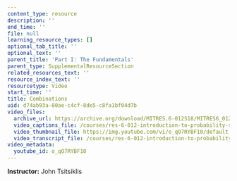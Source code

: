 ```yaml
---
content_type: resource
description: ''
end_time: ''
file: null
learning_resource_types: []
optional_tab_title: ''
optional_text: ''
parent_title: 'Part I: The Fundamentals'
parent_type: SupplementalResourceSection
related_resources_text: ''
resource_index_text: ''
resourcetype: Video
start_time: ''
title: Combinations
uid: d74ab93a-80ae-c4cf-8de5-c8fa1bf04d7b
video_files:
  archive_url: https://archive.org/download/MITRES.6-012S18/MITRES6_012S18_L04-04_300k.mp4
  video_captions_file: /courses/res-6-012-introduction-to-probability-spring-2018/2c7e7383bf0759429280d85ac2275fca_o_qO7RYBF10.vtt
  video_thumbnail_file: https://img.youtube.com/vi/o_qO7RYBF10/default.jpg
  video_transcript_file: /courses/res-6-012-introduction-to-probability-spring-2018/02a411b5653c7f16ce238c3b058e93d9_o_qO7RYBF10.pdf
video_metadata:
  youtube_id: o_qO7RYBF10
---
```


**Instructor:** John Tsitsiklis